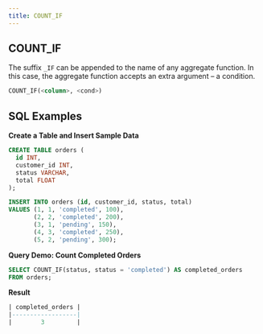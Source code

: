 ```yaml
---
title: COUNT_IF
---
```



## COUNT_IF 

The suffix `_IF` can be appended to the name of any aggregate function. In this case, the aggregate function accepts an extra argument – a condition.

```sql
COUNT_IF(<column>, <cond>)
```

## SQL Examples

**Create a Table and Insert Sample Data**
```sql
CREATE TABLE orders (
  id INT,
  customer_id INT,
  status VARCHAR,
  total FLOAT
);

INSERT INTO orders (id, customer_id, status, total)
VALUES (1, 1, 'completed', 100),
       (2, 2, 'completed', 200),
       (3, 1, 'pending', 150),
       (4, 3, 'completed', 250),
       (5, 2, 'pending', 300);
```

**Query Demo: Count Completed Orders**
```sql
SELECT COUNT_IF(status, status = 'completed') AS completed_orders
FROM orders;
```

**Result**
```sql
| completed_orders |
|------------------|
|        3         |
```


